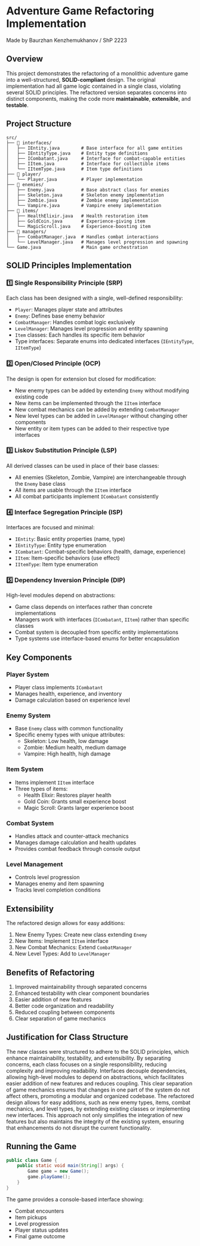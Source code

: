 # Adventure Game Refactoring Implementation
Made by Baurzhan Kenzhemukhanov / ShP 2223


## Overview
This project demonstrates the refactoring of a monolithic adventure game into a well-structured, **SOLID-compliant** design. The original implementation had all game logic contained in a single class, violating several SOLID principles. The refactored version separates concerns into distinct components, making the code more **maintainable**, **extensible**, and **testable**.

## Project Structure
```
src/
├── 📂 interfaces/
│   ├── IEntity.java        # Base interface for all game entities
│   ├── IEntityType.java    # Entity type definitions
│   ├── ICombatant.java     # Interface for combat-capable entities
│   ├── IItem.java          # Interface for collectible items
│   └── IItemType.java      # Item type definitions
├── 📂 player/
│   └── Player.java         # Player implementation
├── 📂 enemies/
│   ├── Enemy.java          # Base abstract class for enemies
│   ├── Skeleton.java       # Skeleton enemy implementation
│   ├── Zombie.java         # Zombie enemy implementation
│   └── Vampire.java        # Vampire enemy implementation
├── 📂 items/
│   ├── HealthElixir.java   # Health restoration item
│   ├── GoldCoin.java       # Experience-giving item
│   └── MagicScroll.java    # Experience-boosting item
├── 📂 managers/
│   ├── CombatManager.java  # Handles combat interactions
│   └── LevelManager.java   # Manages level progression and spawning
└── Game.java               # Main game orchestration
```

## SOLID Principles Implementation

### 1️⃣ Single Responsibility Principle (SRP)
Each class has been designed with a single, well-defined responsibility:
- `Player`: Manages player state and attributes
- `Enemy`: Defines base enemy behavior
- `CombatManager`: Handles combat logic exclusively
- `LevelManager`: Manages level progression and entity spawning
- `Item` classes: Each handles its specific item behavior
- Type interfaces: Separate enums into dedicated interfaces (`IEntityType`, `IItemType`)

### 2️⃣ Open/Closed Principle (OCP)
The design is open for extension but closed for modification:
- New enemy types can be added by extending `Enemy` without modifying existing code
- New items can be implemented through the `IItem` interface
- New combat mechanics can be added by extending `CombatManager`
- New level types can be added in `LevelManager` without changing other components
- New entity or item types can be added to their respective type interfaces

### 3️⃣ Liskov Substitution Principle (LSP)
All derived classes can be used in place of their base classes:
- All enemies (Skeleton, Zombie, Vampire) are interchangeable through the `Enemy` base class
- All items are usable through the `IItem` interface
- All combat participants implement `ICombatant` consistently

### 4️⃣ Interface Segregation Principle (ISP)
Interfaces are focused and minimal:
- `IEntity`: Basic entity properties (name, type)
- `IEntityType`: Entity type enumeration
- `ICombatant`: Combat-specific behaviors (health, damage, experience)
- `IItem`: Item-specific behaviors (use effect)
- `IItemType`: Item type enumeration

### 5️⃣ Dependency Inversion Principle (DIP)
High-level modules depend on abstractions:
- Game class depends on interfaces rather than concrete implementations
- Managers work with interfaces (`ICombatant`, `IItem`) rather than specific classes
- Combat system is decoupled from specific entity implementations
- Type systems use interface-based enums for better encapsulation

## Key Components

### Player System
- Player class implements `ICombatant`
- Manages health, experience, and inventory
- Damage calculation based on experience level

### Enemy System
- Base `Enemy` class with common functionality
- Specific enemy types with unique attributes:
  - Skeleton: Low health, low damage
  - Zombie: Medium health, medium damage
  - Vampire: High health, high damage

### Item System
- Items implement `IItem` interface
- Three types of items:
  - Health Elixir: Restores player health
  - Gold Coin: Grants small experience boost
  - Magic Scroll: Grants larger experience boost

### Combat System
- Handles attack and counter-attack mechanics
- Manages damage calculation and health updates
- Provides combat feedback through console output

### Level Management
- Controls level progression
- Manages enemy and item spawning
- Tracks level completion conditions

## Extensibility
The refactored design allows for easy additions:
1. New Enemy Types: Create new class extending `Enemy`
2. New Items: Implement `IItem` interface
3. New Combat Mechanics: Extend `CombatManager`
4. New Level Types: Add to `LevelManager`

## Benefits of Refactoring
1. Improved maintainability through separated concerns
2. Enhanced testability with clear component boundaries
3. Easier addition of new features
4. Better code organization and readability
5. Reduced coupling between components
6. Clear separation of game mechanics

## Justification for Class Structure
The new classes were structured to adhere to the SOLID principles, which enhance maintainability, testability, and extensibility. By separating concerns, each class focuses on a single responsibility, reducing complexity and improving readability. Interfaces decouple dependencies, allowing high-level modules to depend on abstractions, which facilitates easier addition of new features and reduces coupling. This clear separation of game mechanics ensures that changes in one part of the system do not affect others, promoting a modular and organized codebase. The refactored design allows for easy additions, such as new enemy types, items, combat mechanics, and level types, by extending existing classes or implementing new interfaces. This approach not only simplifies the integration of new features but also maintains the integrity of the existing system, ensuring that enhancements do not disrupt the current functionality.

## Running the Game
```java
public class Game {
    public static void main(String[] args) {
        Game game = new Game();
        game.playGame();
    }
}
```

The game provides a console-based interface showing:
- Combat encounters
- Item pickups
- Level progression
- Player status updates
- Final game outcome 
